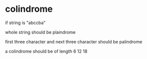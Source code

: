 # colindrome 
if string is "abccba"

 whole string should be plaindrome

first three character and next three character should be palindrome

a colindrome  should be  of length 6 12 18  
